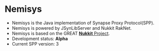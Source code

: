 # Nemisys

* Nemisys is the Java implementation of Synapse Proxy Protocol(SPP).
* Nemisys is powered by JSynLibServer and Nukkit RakNet.
* Nemisys is based on the GREAT [**Nukkit** Project](https://github.com/Nukkit/Nukkit).
* Development status: **Alpha**
* Current SPP version: 3
